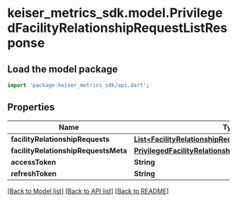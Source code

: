 # keiser_metrics_sdk.model.PrivilegedFacilityRelationshipRequestListResponse

## Load the model package
```dart
import 'package:keiser_metrics_sdk/api.dart';
```

## Properties
Name | Type | Description | Notes
------------ | ------------- | ------------- | -------------
**facilityRelationshipRequests** | [**List&lt;FacilityRelationshipRequestData&gt;**](FacilityRelationshipRequestData.md) |  | 
**facilityRelationshipRequestsMeta** | [**PrivilegedFacilityRelationshipRequestListResponseMeta**](PrivilegedFacilityRelationshipRequestListResponseMeta.md) |  | 
**accessToken** | **String** |  | [optional] 
**refreshToken** | **String** |  | [optional] 

[[Back to Model list]](../README.md#documentation-for-models) [[Back to API list]](../README.md#documentation-for-api-endpoints) [[Back to README]](../README.md)


